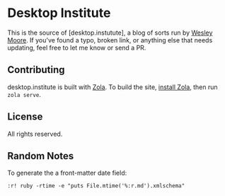 # Desktop Institute

This is the source of [desktop.instutute], a blog of sorts run by [Wesley Moore].
If you've found a typo, broken link, or anything else that needs updating, feel
free to let me know or send a PR.

## Contributing

desktop.institute is built with [Zola]. To build the site, [install Zola], then
run `zola serve`.

## License

All rights reserved.

## Random Notes

To generate the a front-matter date field:

    :r! ruby -rtime -e "puts File.mtime('%:r.md').xmlschema"

[desktop.institute]: https://desktop.institute/
[Wesley Moore]: https://www.wezm.net/about/
[install Zola]: https://www.getzola.org/documentation/getting-started/installation/
[Zola]: https://www.getzola.org/

